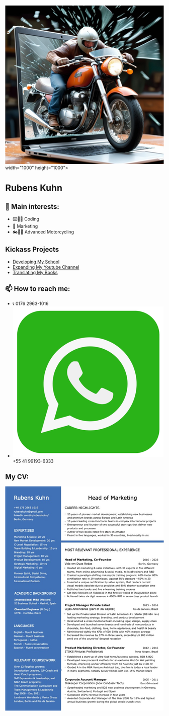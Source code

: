 ![image](https://github.com/rubenskuhn/rubenskuhn/blob/main/image_SJGCy1d5_1701101932024_raw.jpg) width="1000" height="1000">

# Rubens Kuhn

## 👀 Main interests:
- ⌨️👨‍💻 Coding
- 📢  Marketing
- 🏍️🥷🏻 Advanced Motorcycling

## Kickass Projects

- [Developing My School](www.vidaemduasrodas.com)
- [Expanding My Youtube Channel](https://www.youtube.com/channel/UCpgbfZohg-WObTmIRI9ea5w)
- [Translating My Books](https://www.amazon.de/Manual-Pilotagem-Motocicleta-essenciais-Portuguese-ebook/dp/B0BL3RJ486/ref=sr_1_1?__mk_de_DE=ÅMÅŽÕÑ&crid=145V6VMXZB64P&keywords=manual+de+pilotagem+de+motocicleta&qid=1701159767&sprefix=manual+de+pilotagem+de+motocicleta%2Caps%2C130&sr=8-1)


## 📫 How to reach me:
- 📞 0176 2963-1016
- ![WhatsApp](https://github.com/rubenskuhn/rubenskuhn/blob/main/WhatsApp.png) +55 41 99193-6333


## My CV:
![Rubens CV JPG](https://github.com/rubenskuhn/rubenskuhn/blob/main/CV_Rubens_Kuhn_Head_of_Marketing.jpg)



<!---
rubenskuhn/rubenskuhn is a ✨ special ✨ repository because its `README.md` (this file) appears on your GitHub profile.
You can click the Preview link to take a look at your changes.
--->
